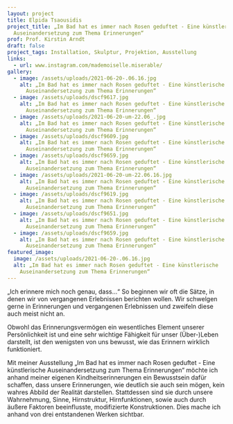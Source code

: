 ```yaml
---
layout: project
title: Elpida Tsaousidis
project_title: „Im Bad hat es immer nach Rosen geduftet - Eine künstlerische
  Auseinandersetzung zum Thema Erinnerungen“
prof: Prof. Kirstin Arndt
draft: false
project_tags: Installation, Skulptur, Projektion, Ausstellung
links:
  - url: www.instagram.com/mademoiselle.miserable/
gallery:
  - image: /assets/uploads/2021-06-20-.06.16.jpg
    alt: „Im Bad hat es immer nach Rosen geduftet - Eine künstlerische
      Auseinandersetzung zum Thema Erinnerungen“
  - image: /assets/uploads/dscf9617.jpg
    alt: „Im Bad hat es immer nach Rosen geduftet - Eine künstlerische
      Auseinandersetzung zum Thema Erinnerungen“
  - image: /assets/uploads/2021-06-20-um-22.06_.jpg
    alt: „Im Bad hat es immer nach Rosen geduftet - Eine künstlerische
      Auseinandersetzung zum Thema Erinnerungen“
  - image: /assets/uploads/dscf9609.jpg
    alt: „Im Bad hat es immer nach Rosen geduftet - Eine künstlerische
      Auseinandersetzung zum Thema Erinnerungen“
  - image: /assets/uploads/dscf9659.jpg
    alt: „Im Bad hat es immer nach Rosen geduftet - Eine künstlerische
      Auseinandersetzung zum Thema Erinnerungen“
  - image: /assets/uploads/2021-06-20-um-22.06.16.jpg
    alt: „Im Bad hat es immer nach Rosen geduftet - Eine künstlerische
      Auseinandersetzung zum Thema Erinnerungen“
  - image: /assets/uploads/dscf9619.jpg
    alt: „Im Bad hat es immer nach Rosen geduftet - Eine künstlerische
      Auseinandersetzung zum Thema Erinnerungen“
  - image: /assets/uploads/dscf9651.jpg
    alt: „Im Bad hat es immer nach Rosen geduftet - Eine künstlerische
      Auseinandersetzung zum Thema Erinnerungen“
  - image: /assets/uploads/dscf9659.jpg
    alt: „Im Bad hat es immer nach Rosen geduftet - Eine künstlerische
      Auseinandersetzung zum Thema Erinnerungen“
featured_image:
  image: /assets/uploads/2021-06-20-.06.16.jpg
  alt: „Im Bad hat es immer nach Rosen geduftet - Eine künstlerische
    Auseinandersetzung zum Thema Erinnerungen“
---
```

„Ich erinnere mich noch genau, dass…“ So beginnen wir oft die Sätze, in denen wir von vergangenen Erlebnissen berichten wollen. Wir schwelgen gerne in Erinnerungen und vergangenen Erlebnissen und zweifeln diese auch meist nicht an.

Obwohl das Erinnerungsvermögen ein wesentliches Element unserer Persönlichkeit ist und eine sehr wichtige Fähigkeit für unser (Über-)Leben darstellt, ist den wenigsten von uns bewusst, wie das Erinnern wirklich funktioniert. 

Mit meiner Ausstellung „Im Bad hat es immer nach Rosen geduftet - Eine künstlerische Auseinandersetzung zum Thema Erinnerungen“ möchte ich anhand meiner eigenen Kindheitserinnerungen ein Bewusstsein dafür schaffen, dass unsere Erinnerungen, wie deutlich sie auch sein mögen, kein wahres Abbild der Realität darstellen. Stattdessen sind sie durch unsere Wahrnehmung, Sinne, Hirnstruktur, Hirnfunktionen, sowie auch durch äußere Faktoren beeinflusste, modifizierte Konstruktionen. Dies mache ich anhand von drei entstandenen Werken sichtbar.